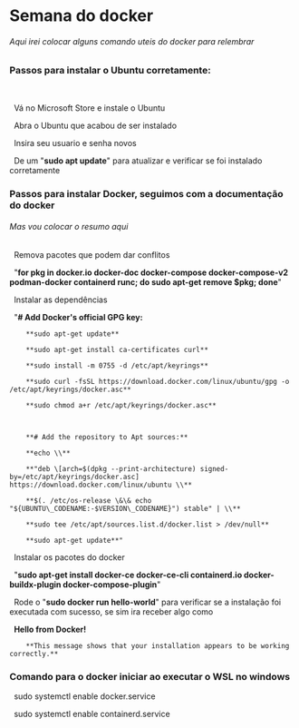 # Semana do docker

###### *Aqui irei colocar alguns comando uteis do docker para relembrar*







### Passos para instalar o Ubuntu corretamente:

&nbsp;	

&nbsp;	Vá no Microsoft Store e instale o Ubuntu

&nbsp;	Abra o Ubuntu que acabou de ser instalado

&nbsp;	Insira seu usuario e senha novos

&nbsp;	De um "**sudo apt update**" para atualizar e verificar se foi instalado corretamente



### Passos para instalar Docker, seguimos com a documentação do docker

###### *Mas vou colocar o resumo aqui*



&nbsp;	Remova pacotes que podem dar conflitos

&nbsp;		"**for pkg in docker.io docker-doc docker-compose docker-compose-v2 podman-docker containerd runc; do sudo apt-get remove $pkg; done**"

&nbsp;	Instalar as dependências 

&nbsp;		"**# Add Docker's official GPG key:**

		**sudo apt-get update**

		**sudo apt-get install ca-certificates curl**

		**sudo install -m 0755 -d /etc/apt/keyrings**

		**sudo curl -fsSL https://download.docker.com/linux/ubuntu/gpg -o /etc/apt/keyrings/docker.asc**

		**sudo chmod a+r /etc/apt/keyrings/docker.asc**



		**# Add the repository to Apt sources:**

		**echo \\**

  		**"deb \[arch=$(dpkg --print-architecture) signed-by=/etc/apt/keyrings/docker.asc] https://download.docker.com/linux/ubuntu \\**

  		**$(. /etc/os-release \&\& echo "${UBUNTU\_CODENAME:-$VERSION\_CODENAME}") stable" | \\**

  		**sudo tee /etc/apt/sources.list.d/docker.list > /dev/null**

		**sudo apt-get update**"

&nbsp;	Instalar os pacotes do docker

&nbsp;		"**sudo apt-get install docker-ce docker-ce-cli containerd.io docker-buildx-plugin docker-compose-plugin**"



&nbsp;	Rode o "**sudo docker run hello-world**" para verificar se a instalação foi executada com sucesso, se sim ira receber algo como

&nbsp;		**Hello from Docker!**

		**This message shows that your installation appears to be working correctly.**



### Comando para o docker iniciar ao executar o WSL no windows

&nbsp;	sudo systemctl enable docker.service

&nbsp;	sudo systemctl enable containerd.service





